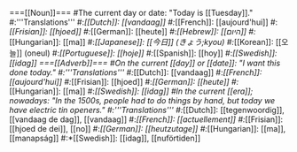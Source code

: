 ===[[Noun]]===
#The current day or date: "Today is [[Tuesday]]."
#:'''Translations'''
#:*[[Dutch]]: [[vandaag]]
#:*[[French]]: [[aujourd'hui]]
#:*[[Frisian]]: [[hjoed]]
#:*[[German]]: [[heute]]
#:*[[Hebrew]]: [[היום]]
#:*[[Hungarian]]: [[ma]]
#:*[[Japanese]]: [[今日]] (きょう;kyou)
#:*[[Korean]]: [[오늘]] (oneul)
#:*[[Portuguese]]: [[hoje]]
#:*[[Spanish]]: [[hoy]]
#:*[[Swedish]]: [[idag]]
===[[Adverb]]===
#On the current [[day]] or [[date]]: "I want this done today."
#:'''Translations'''
#:*[[Dutch]]: [[vandaag]]
#:*[[French]]: [[aujourd'hui]]
#:*[[Frisian]]: [[hjoed]]
#:*[[German]]: [[heute]]
#:*[[Hungarian]]: [[ma]]
#:*[[Swedish]]: [[idag]]
#In the current [[era]]; nowadays: "In the 1500s, people had to do things by hand, but today we have electric tin openers."
#:'''Translations'''
#:*[[Dutch]]: [[tegenwoordig]], [[vandaag de dag]], [[vandaag]]
#:*[[French]]: [[actuellement]]
#:*[[Frisian]]: [[hjoed de dei]], [[no]]
#:*[[German]]: [[heutzutage]]
#:*[[Hungarian]]: [[ma]], [[manapság]]
#:*[[Swedish]]: [[idag]], [[nuförtiden]]